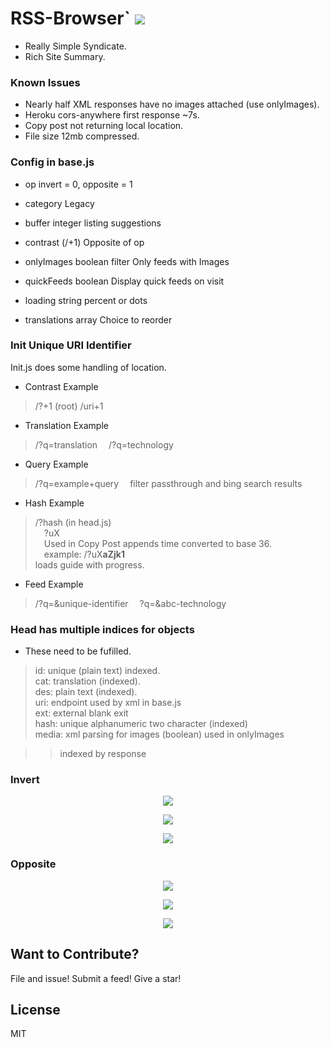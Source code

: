 # RSS-Browser` <img src='https://img.shields.io/github/license/acktic/acktic.github.io?style=social'>

  - Really Simple Syndicate.
  - Rich Site Summary.

### Known Issues

* Nearly half XML responses have no images attached (use onlyImages).
* Heroku cors-anywhere first response ~7s.
* Copy post not returning local location.
* File size 12mb compressed.

### Config in base.js

* op
  invert = 0,
  opposite = 1

* category Legacy

* buffer integer
  listing suggestions

* contrast (/+1)
  Opposite of op

* onlyImages boolean
  filter Only feeds with Images

* quickFeeds boolean
  Display quick feeds on visit

* loading string
  percent or dots

* translations array
  Choice to reorder


### Init Unique URI Identifier

  Init.js does some handling of location.

  * Contrast Example
  > /?+1 (root) /uri+1

  * Translation Example
  > /?q=translation
    &emsp;/?q=technology

  * Query Example
  > /?q=example+query
    &emsp;filter passthrough and bing search results

  * Hash Example
  > /?hash (in head.js)<br>
    &emsp;?uX <br>
    &emsp;Used in Copy Post appends time converted to base 36.<br>
    &emsp;example: /?uX<b>aZjk1</b><br> loads guide with progress.
    
  * Feed Example
  > /?q=&unique-identifier
    &emsp;?q=&abc-technology

### Head has multiple indices for objects
 
  * These need to be fufilled.<br>
  > id: unique (plain text) indexed.<br>
    cat: translation (indexed).<br>
    des: plain text (indexed).<br>
    uri: endpoint used by xml in base.js<br>
    ext: external blank exit<br>
    hash: unique alphanumeric two character (indexed)<br>
    media: xml parsing for images (boolean) used in onlyImages<br>

>> indexed by response

### Invert

<p align='center'><img src='http://acktic.github.io/screenshots/invert.jpg'></p>

<p align='center'><img src='http://acktic.github.io/screenshots/air.jpg'></p>

<p align='center'><img src='http://acktic.github.io/screenshots/visual.jpg'></p>

### Opposite

<p align='center'><img src='http://acktic.github.io/screenshots/opposite.jpg'></p>

<p align='center'><img src='http://acktic.github.io/screenshots/result.jpg'></p>

<p align='center'><img src='http://acktic.github.io/screenshots/contrast.jpg'></p>

Want to Contribute?
----

File and issue!
Submit a feed!
Give a star!

License
----

MIT
